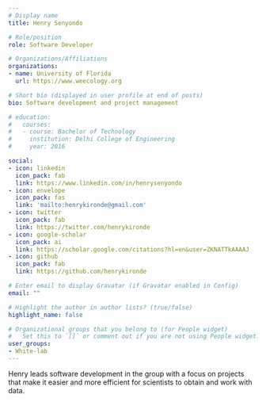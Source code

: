 ```yaml
---
# Display name
title: Henry Senyondo

# Role/position
role: Software Developer

# Organizations/Affiliations
organizations:
- name: University of Florida
  url: https://www.weecology.org

# Short bio (displayed in user profile at end of posts)
bio: Software development and project management 

# education:
#   courses:
#   - course: Bachelor of Technology
#     institution: Delhi College of Engineering
#     year: 2016

social:
- icon: linkedin
  icon_pack: fab
  link: https://www.linkedin.com/in/henrysenyondo
- icon: envelope
  icon_pack: fas
  link: 'mailto:henrykironde@gmail.com'
- icon: twitter
  icon_pack: fab
  link: https://twitter.com/henrykironde
- icon: google-scholar
  icon_pack: ai
  link: https://scholar.google.com/citations?hl=en&user=ZKNATTkAAAAJ
- icon: github
  icon_pack: fab
  link: https://github.com/henrykironde

# Enter email to display Gravatar (if Gravatar enabled in Config)
email: ""

# Highlight the author in author lists? (true/false)
highlight_name: false

# Organizational groups that you belong to (for People widget)
#   Set this to `[]` or comment out if you are not using People widget.
user_groups:
- White-lab
---
```


Henry leads software development in the group with a focus on projects that make it easier and more efficient for scientists to obtain and work with data.
